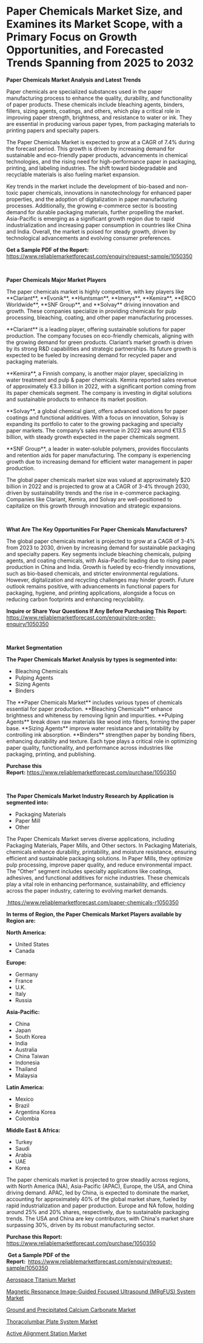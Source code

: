 <p><h1>Paper Chemicals Market Size, and Examines its Market Scope, with a Primary Focus on Growth Opportunities, and Forecasted Trends Spanning from 2025 to 2032</h1></p><p><strong>Paper Chemicals Market Analysis and Latest Trends</strong></p>
<p><p>Paper chemicals are specialized substances used in the paper manufacturing process to enhance the quality, durability, and functionality of paper products. These chemicals include bleaching agents, binders, fillers, sizing agents, coatings, and others, which play a critical role in improving paper strength, brightness, and resistance to water or ink. They are essential in producing various paper types, from packaging materials to printing papers and specialty papers.</p><p>The Paper Chemicals Market is expected to grow at a CAGR of 7.4% during the forecast period. This growth is driven by increasing demand for sustainable and eco-friendly paper products, advancements in chemical technologies, and the rising need for high-performance paper in packaging, printing, and labeling industries. The shift toward biodegradable and recyclable materials is also fueling market expansion.</p><p>Key trends in the market include the development of bio-based and non-toxic paper chemicals, innovations in nanotechnology for enhanced paper properties, and the adoption of digitalization in paper manufacturing processes. Additionally, the growing e-commerce sector is boosting demand for durable packaging materials, further propelling the market. Asia-Pacific is emerging as a significant growth region due to rapid industrialization and increasing paper consumption in countries like China and India. Overall, the market is poised for steady growth, driven by technological advancements and evolving consumer preferences.</p></p>
<p><strong>Get a Sample PDF of the Report:&nbsp;</strong> <a href="https://www.reliablemarketforecast.com/enquiry/request-sample/1050350?utm_campaign=1833&utm_medium=2&utm_source=Github&utm_content=ia&utm_term=24012025&utm_id=paper-chemicals">https://www.reliablemarketforecast.com/enquiry/request-sample/1050350</a></p>
<p>&nbsp;</p>
<p><strong>Paper Chemicals Major Market Players</strong></p>
<p><p>The paper chemicals market is highly competitive, with key players like **Clariant**, **Evonik**, **Huntsman**, **Imerys**, **Kemira**, **ERCO Worldwide**, **SNF Group**, and **Solvay** driving innovation and growth. These companies specialize in providing chemicals for pulp processing, bleaching, coating, and other paper manufacturing processes.</p><p>**Clariant** is a leading player, offering sustainable solutions for paper production. The company focuses on eco-friendly chemicals, aligning with the growing demand for green products. Clariant’s market growth is driven by its strong R&D capabilities and strategic partnerships. Its future growth is expected to be fueled by increasing demand for recycled paper and packaging materials.</p><p>**Kemira**, a Finnish company, is another major player, specializing in water treatment and pulp & paper chemicals. Kemira reported sales revenue of approximately €3.3 billion in 2022, with a significant portion coming from its paper chemicals segment. The company is investing in digital solutions and sustainable products to enhance its market position.</p><p>**Solvay**, a global chemical giant, offers advanced solutions for paper coatings and functional additives. With a focus on innovation, Solvay is expanding its portfolio to cater to the growing packaging and specialty paper markets. The company’s sales revenue in 2022 was around €13.5 billion, with steady growth expected in the paper chemicals segment.</p><p>**SNF Group**, a leader in water-soluble polymers, provides flocculants and retention aids for paper manufacturing. The company is experiencing growth due to increasing demand for efficient water management in paper production.</p><p>The global paper chemicals market size was valued at approximately $20 billion in 2022 and is projected to grow at a CAGR of 3-4% through 2030, driven by sustainability trends and the rise in e-commerce packaging. Companies like Clariant, Kemira, and Solvay are well-positioned to capitalize on this growth through innovation and strategic expansions.</p></p>
<p>&nbsp;</p>
<p><strong>What Are The Key Opportunities For Paper Chemicals Manufacturers?</strong></p>
<p><p>The global paper chemicals market is projected to grow at a CAGR of 3-4% from 2023 to 2030, driven by increasing demand for sustainable packaging and specialty papers. Key segments include bleaching chemicals, pulping agents, and coating chemicals, with Asia-Pacific leading due to rising paper production in China and India. Growth is fueled by eco-friendly innovations, such as bio-based chemicals, and stricter environmental regulations. However, digitalization and recycling challenges may hinder growth. Future outlook remains positive, with advancements in functional papers for packaging, hygiene, and printing applications, alongside a focus on reducing carbon footprints and enhancing recyclability.</p></p>
<p><strong>Inquire or Share Your Questions If Any Before Purchasing This Report:</strong> <a href="https://www.reliablemarketforecast.com/enquiry/pre-order-enquiry/1050350?utm_campaign=1833&utm_medium=2&utm_source=Github&utm_content=ia&utm_term=24012025&utm_id=paper-chemicals">https://www.reliablemarketforecast.com/enquiry/pre-order-enquiry/1050350</a></p>
<p>&nbsp;</p>
<p><strong>Market Segmentation</strong></p>
<p><strong>The Paper Chemicals Market Analysis by types is segmented into:</strong></p>
<p><ul><li>Bleaching Chemicals</li><li>Pulping Agents</li><li>Sizing Agents</li><li>Binders</li></ul></p>
<p><p>The **Paper Chemicals Market** includes various types of chemicals essential for paper production. **Bleaching Chemicals** enhance brightness and whiteness by removing lignin and impurities. **Pulping Agents** break down raw materials like wood into fibers, forming the paper base. **Sizing Agents** improve water resistance and printability by controlling ink absorption. **Binders** strengthen paper by bonding fibers, enhancing durability and texture. Each type plays a critical role in optimizing paper quality, functionality, and performance across industries like packaging, printing, and publishing.</p></p>
<p><strong>Purchase this Report:&nbsp;</strong><a href="https://www.reliablemarketforecast.com/purchase/1050350?utm_campaign=1833&utm_medium=2&utm_source=Github&utm_content=ia&utm_term=24012025&utm_id=paper-chemicals">https://www.reliablemarketforecast.com/purchase/1050350</a></p>
<p>&nbsp;</p>
<p><strong>The Paper Chemicals Market Industry Research by Application is segmented into:</strong></p>
<p><ul><li>Packaging Materials</li><li>Paper Mill</li><li>Other</li></ul></p>
<p><p>The Paper Chemicals Market serves diverse applications, including Packaging Materials, Paper Mills, and Other sectors. In Packaging Materials, chemicals enhance durability, printability, and moisture resistance, ensuring efficient and sustainable packaging solutions. In Paper Mills, they optimize pulp processing, improve paper quality, and reduce environmental impact. The "Other" segment includes specialty applications like coatings, adhesives, and functional additives for niche industries. These chemicals play a vital role in enhancing performance, sustainability, and efficiency across the paper industry, catering to evolving market demands.</p></p>
<p><a href="https://www.reliablemarketforecast.com/paper-chemicals-r1050350?utm_campaign=1833&utm_medium=2&utm_source=Github&utm_content=ia&utm_term=24012025&utm_id=paper-chemicals">&nbsp;https://www.reliablemarketforecast.com/paper-chemicals-r1050350</a></p>
<p><strong>In terms of Region, the Paper Chemicals Market Players available by Region are:</strong></p>
<p>
    <p> <strong> North America: </strong>
        <ul>
            <li>United States</li>
            <li>Canada</li>
        </ul>
        </p> 
    <p> <strong> Europe: </strong>
        <ul>
            <li>Germany</li>
            <li>France</li>
            <li>U.K.</li>
            <li>Italy</li>
            <li>Russia</li>
        </ul>
        </p> 
    <p> <strong> Asia-Pacific: </strong>
        <ul>
            <li>China</li>
            <li>Japan</li>
            <li>South Korea</li>
            <li>India</li>
            <li>Australia</li>
            <li>China Taiwan</li>
            <li>Indonesia</li>
            <li>Thailand</li>
            <li>Malaysia</li>
        </ul>
        </p> 
    <p> <strong> Latin America: </strong>
        <ul>
            <li>Mexico</li>
            <li>Brazil</li>
            <li>Argentina Korea</li>
            <li>Colombia</li>
        </ul>
        </p> 
    <p> <strong> Middle East & Africa: </strong>
        <ul>
            <li>Turkey</li>
            <li>Saudi</li>
            <li>Arabia</li>
            <li>UAE</li>
            <li>Korea</li>
        </ul>
    </p>
    </p>
<p><p>The paper chemicals market is projected to grow steadily across regions, with North America (NA), Asia-Pacific (APAC), Europe, the USA, and China driving demand. APAC, led by China, is expected to dominate the market, accounting for approximately 40% of the global market share, fueled by rapid industrialization and paper production. Europe and NA follow, holding around 25% and 20% shares, respectively, due to sustainable packaging trends. The USA and China are key contributors, with China's market share surpassing 30%, driven by its robust manufacturing sector.</p></p>
<p><strong>Purchase this Report: </strong><a href="https://www.reliablemarketforecast.com/purchase/1050350?utm_campaign=1833&utm_medium=2&utm_source=Github&utm_content=ia&utm_term=24012025&utm_id=paper-chemicals">https://www.reliablemarketforecast.com/purchase/1050350</a></p>
<p>&nbsp;<strong>Get a Sample PDF of the Report:&nbsp;&nbsp;</strong><a href="https://www.reliablemarketforecast.com/enquiry/request-sample/1050350?utm_campaign=1833&utm_medium=2&utm_source=Github&utm_content=ia&utm_term=24012025&utm_id=paper-chemicals">https://www.reliablemarketforecast.com/enquiry/request-sample/1050350</a></p>
<p><strong></strong></p>
<p><p><a href="https://github.com/crooneinis80/Market-Research-Report-List-1/blob/main/aerospace-titanium-market.md?utm_campaign=1833&utm_medium=2&utm_source=Github&utm_content=ia&utm_term=24012025&utm_id=paper-chemicals">Aerospace Titanium Market</a></p><p><a href="https://www.linkedin.com/pulse/magnetic-resonance-image-guided-focused-ultrasound-mrgfus-p5jec?utm_campaign=1833&utm_medium=2&utm_source=Github&utm_content=ia&utm_term=24012025&utm_id=paper-chemicals">Magnetic Resonance Image-Guided Focused Ultrasound (MRgFUS) System Market</a></p><p><a href="https://github.com/vioarapoyil/Market-Research-Report-List-1/blob/main/ground-and-precipitated-calcium-carbonate-market.md?utm_campaign=1833&utm_medium=2&utm_source=Github&utm_content=ia&utm_term=24012025&utm_id=paper-chemicals">Ground and Precipitated Calcium Carbonate Market</a></p><p><a href="https://www.linkedin.com/pulse/precise-revenue-projections-thoracolumbar-plate-system-market-julqc?utm_campaign=1833&utm_medium=2&utm_source=Github&utm_content=ia&utm_term=24012025&utm_id=paper-chemicals">Thoracolumbar Plate System Market</a></p><p><a href="https://www.linkedin.com/pulse/global-active-alignment-station-market-size-andtrends-affecting-wgauf?utm_campaign=1833&utm_medium=2&utm_source=Github&utm_content=ia&utm_term=24012025&utm_id=paper-chemicals">Active Alignment Station Market</a></p></p>